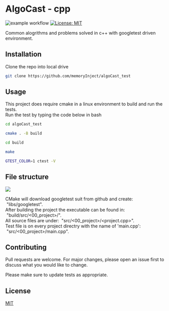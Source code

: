# AlgoCast - cpp
![example workflow](https://github.com/memoryInject/algoCast_test/actions/workflows/cmake.yml/badge.svg)
[![License: MIT](https://img.shields.io/badge/License-MIT-yellow.svg)](https://opensource.org/licenses/MIT)

Common alogrithms and problems solved in c++ with googletest driven environment.

## Installation

Clone the repo into local drive

```bash
git clone https://github.com/memoryInject/algoCast_test
```

## Usage
This project does require cmake in a linux environment to build and run the tests. \
Run the test by typing the code below in bash

```bash
cd algoCast_test

cmake . -B build

cd build

make

GTEST_COLOR=1 ctest -V
```

## File structure

<img src="https://github.com/memoryInject/algoCast_test/blob/master/file_structure.svg" />

CMake will download googletest suit from github and create: &nbsp;"libs/googletest". \
After building the project the executable can be found in: &nbsp;"build/src/<00_project>/<project>". \
All source files are under: &nbsp;"src/<00_project>/<project.cpp>". \
Test file is on every project directry with the name of 'main.cpp': &nbsp;"src/<00_project>/main.cpp".

## Contributing
Pull requests are welcome. For major changes, please open an issue first to discuss what you would like to change.

Please make sure to update tests as appropriate.

## License
[MIT](https://choosealicense.com/licenses/mit/)
